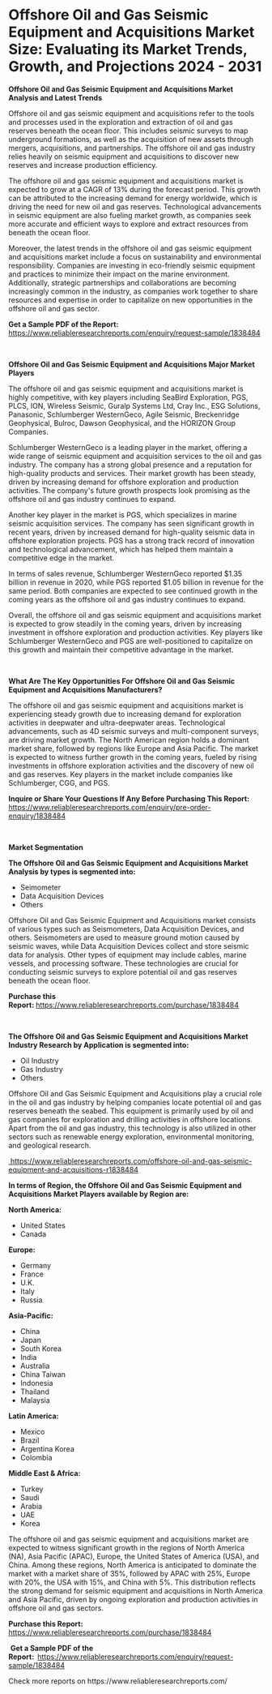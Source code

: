 <p><h1>Offshore Oil and Gas Seismic Equipment and Acquisitions Market Size: Evaluating its Market Trends, Growth, and Projections 2024 - 2031</h1></p><p><strong>Offshore Oil and Gas Seismic Equipment and Acquisitions Market Analysis and Latest Trends</strong></p>
<p><p>Offshore oil and gas seismic equipment and acquisitions refer to the tools and processes used in the exploration and extraction of oil and gas reserves beneath the ocean floor. This includes seismic surveys to map underground formations, as well as the acquisition of new assets through mergers, acquisitions, and partnerships. The offshore oil and gas industry relies heavily on seismic equipment and acquisitions to discover new reserves and increase production efficiency.</p><p>The offshore oil and gas seismic equipment and acquisitions market is expected to grow at a CAGR of 13% during the forecast period. This growth can be attributed to the increasing demand for energy worldwide, which is driving the need for new oil and gas reserves. Technological advancements in seismic equipment are also fueling market growth, as companies seek more accurate and efficient ways to explore and extract resources from beneath the ocean floor.</p><p>Moreover, the latest trends in the offshore oil and gas seismic equipment and acquisitions market include a focus on sustainability and environmental responsibility. Companies are investing in eco-friendly seismic equipment and practices to minimize their impact on the marine environment. Additionally, strategic partnerships and collaborations are becoming increasingly common in the industry, as companies work together to share resources and expertise in order to capitalize on new opportunities in the offshore oil and gas sector.</p></p>
<p><strong>Get a Sample PDF of the Report:&nbsp;</strong> <a href="https://www.reliableresearchreports.com/enquiry/request-sample/1838484">https://www.reliableresearchreports.com/enquiry/request-sample/1838484</a></p>
<p>&nbsp;</p>
<p><strong>Offshore Oil and Gas Seismic Equipment and Acquisitions Major Market Players</strong></p>
<p><p>The offshore oil and gas seismic equipment and acquisitions market is highly competitive, with key players including SeaBird Exploration, PGS, PLCS, ION, Wireless Seismic, Guralp Systems Ltd, Cray Inc., ESG Solutions, Panasonic, Schlumberger WesternGeco, Agile Seismic, Breckenridge Geophysical, Bulroc, Dawson Geophysical, and the HORIZON Group Companies. </p><p>Schlumberger WesternGeco is a leading player in the market, offering a wide range of seismic equipment and acquisition services to the oil and gas industry. The company has a strong global presence and a reputation for high-quality products and services. Their market growth has been steady, driven by increasing demand for offshore exploration and production activities. The company's future growth prospects look promising as the offshore oil and gas industry continues to expand.</p><p>Another key player in the market is PGS, which specializes in marine seismic acquisition services. The company has seen significant growth in recent years, driven by increased demand for high-quality seismic data in offshore exploration projects. PGS has a strong track record of innovation and technological advancement, which has helped them maintain a competitive edge in the market.</p><p>In terms of sales revenue, Schlumberger WesternGeco reported $1.35 billion in revenue in 2020, while PGS reported $1.05 billion in revenue for the same period. Both companies are expected to see continued growth in the coming years as the offshore oil and gas industry continues to expand.</p><p>Overall, the offshore oil and gas seismic equipment and acquisitions market is expected to grow steadily in the coming years, driven by increasing investment in offshore exploration and production activities. Key players like Schlumberger WesternGeco and PGS are well-positioned to capitalize on this growth and maintain their competitive advantage in the market.</p></p>
<p>&nbsp;</p>
<p><strong>What Are The Key Opportunities For Offshore Oil and Gas Seismic Equipment and Acquisitions Manufacturers?</strong></p>
<p><p>The offshore oil and gas seismic equipment and acquisitions market is experiencing steady growth due to increasing demand for exploration activities in deepwater and ultra-deepwater areas. Technological advancements, such as 4D seismic surveys and multi-component surveys, are driving market growth. The North American region holds a dominant market share, followed by regions like Europe and Asia Pacific. The market is expected to witness further growth in the coming years, fueled by rising investments in offshore exploration activities and the discovery of new oil and gas reserves. Key players in the market include companies like Schlumberger, CGG, and PGS.</p></p>
<p><strong>Inquire or Share Your Questions If Any Before Purchasing This Report:</strong> <a href="https://www.reliableresearchreports.com/enquiry/pre-order-enquiry/1838484">https://www.reliableresearchreports.com/enquiry/pre-order-enquiry/1838484</a></p>
<p>&nbsp;</p>
<p><strong>Market Segmentation</strong></p>
<p><strong>The Offshore Oil and Gas Seismic Equipment and Acquisitions Market Analysis by types is segmented into:</strong></p>
<p><ul><li>Seimometer</li><li>Data Acquisition Devices</li><li>Others</li></ul></p>
<p><p>Offshore Oil and Gas Seismic Equipment and Acquisitions market consists of various types such as Seismometers, Data Acquisition Devices, and others. Seismometers are used to measure ground motion caused by seismic waves, while Data Acquisition Devices collect and store seismic data for analysis. Other types of equipment may include cables, marine vessels, and processing software. These technologies are crucial for conducting seismic surveys to explore potential oil and gas reserves beneath the ocean floor.</p></p>
<p><strong>Purchase this Report:&nbsp;</strong><a href="https://www.reliableresearchreports.com/purchase/1838484">https://www.reliableresearchreports.com/purchase/1838484</a></p>
<p>&nbsp;</p>
<p><strong>The Offshore Oil and Gas Seismic Equipment and Acquisitions Market Industry Research by Application is segmented into:</strong></p>
<p><ul><li>Oil Industry</li><li>Gas Industry</li><li>Others</li></ul></p>
<p><p>Offshore Oil and Gas Seismic Equipment and Acquisitions play a crucial role in the oil and gas industry by helping companies locate potential oil and gas reserves beneath the seabed. This equipment is primarily used by oil and gas companies for exploration and drilling activities in offshore locations. Apart from the oil and gas industry, this technology is also utilized in other sectors such as renewable energy exploration, environmental monitoring, and geological research.</p></p>
<p><a href="https://www.reliableresearchreports.com/offshore-oil-and-gas-seismic-equipment-and-acquisitions-r1838484">&nbsp;https://www.reliableresearchreports.com/offshore-oil-and-gas-seismic-equipment-and-acquisitions-r1838484</a></p>
<p><strong>In terms of Region, the Offshore Oil and Gas Seismic Equipment and Acquisitions Market Players available by Region are:</strong></p>
<p>
    <p> <strong> North America: </strong>
        <ul>
            <li>United States</li>
            <li>Canada</li>
        </ul>
        </p> 
    <p> <strong> Europe: </strong>
        <ul>
            <li>Germany</li>
            <li>France</li>
            <li>U.K.</li>
            <li>Italy</li>
            <li>Russia</li>
        </ul>
        </p> 
    <p> <strong> Asia-Pacific: </strong>
        <ul>
            <li>China</li>
            <li>Japan</li>
            <li>South Korea</li>
            <li>India</li>
            <li>Australia</li>
            <li>China Taiwan</li>
            <li>Indonesia</li>
            <li>Thailand</li>
            <li>Malaysia</li>
        </ul>
        </p> 
    <p> <strong> Latin America: </strong>
        <ul>
            <li>Mexico</li>
            <li>Brazil</li>
            <li>Argentina Korea</li>
            <li>Colombia</li>
        </ul>
        </p> 
    <p> <strong> Middle East & Africa: </strong>
        <ul>
            <li>Turkey</li>
            <li>Saudi</li>
            <li>Arabia</li>
            <li>UAE</li>
            <li>Korea</li>
        </ul>
    </p>
    </p>
<p><p>The offshore oil and gas seismic equipment and acquisitions market are expected to witness significant growth in the regions of North America (NA), Asia Pacific (APAC), Europe, the United States of America (USA), and China. Among these regions, North America is anticipated to dominate the market with a market share of 35%, followed by APAC with 25%, Europe with 20%, the USA with 15%, and China with 5%. This distribution reflects the strong demand for seismic equipment and acquisitions in North America and Asia Pacific, driven by ongoing exploration and production activities in offshore oil and gas sectors.</p></p>
<p><strong>Purchase this Report: </strong><a href="https://www.reliableresearchreports.com/purchase/1838484">https://www.reliableresearchreports.com/purchase/1838484</a></p>
<p>&nbsp;<strong>Get a Sample PDF of the Report:&nbsp;&nbsp;</strong><a href="https://www.reliableresearchreports.com/enquiry/request-sample/1838484">https://www.reliableresearchreports.com/enquiry/request-sample/1838484</a></p>
<p><strong></strong></p>
<p>Check more reports on https://www.reliableresearchreports.com/</p>